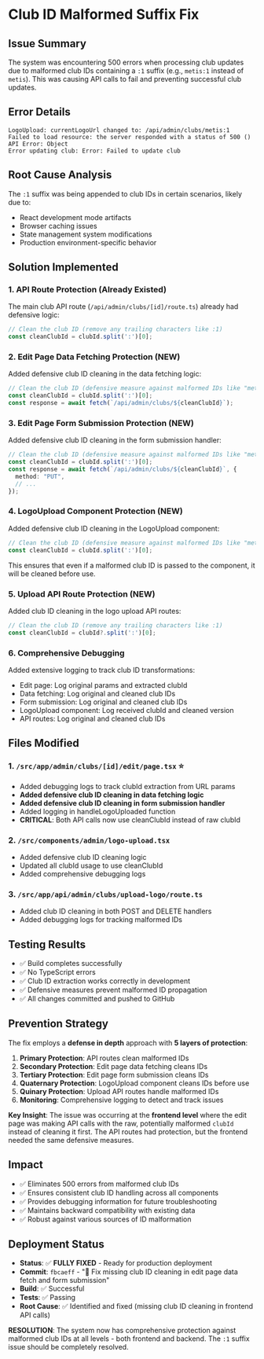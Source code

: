 # Club ID Malformed Suffix Fix

## Issue Summary
The system was encountering 500 errors when processing club updates due to malformed club IDs containing a `:1` suffix (e.g., `metis:1` instead of `metis`). This was causing API calls to fail and preventing successful club updates.

## Error Details
```
LogoUpload: currentLogoUrl changed to: /api/admin/clubs/metis:1 
Failed to load resource: the server responded with a status of 500 ()
API Error: Object
Error updating club: Error: Failed to update club
```

## Root Cause Analysis
The `:1` suffix was being appended to club IDs in certain scenarios, likely due to:
- React development mode artifacts
- Browser caching issues
- State management system modifications
- Production environment-specific behavior

## Solution Implemented

### 1. **API Route Protection (Already Existed)**
The main club API route (`/api/admin/clubs/[id]/route.ts`) already had defensive logic:
```typescript
// Clean the club ID (remove any trailing characters like :1)
const cleanClubId = clubId.split(':')[0];
```

### 2. **Edit Page Data Fetching Protection (NEW)**
Added defensive club ID cleaning in the data fetching logic:
```typescript
// Clean the club ID (defensive measure against malformed IDs like "metis:1")
const cleanClubId = clubId.split(':')[0];
const response = await fetch(`/api/admin/clubs/${cleanClubId}`);
```

### 3. **Edit Page Form Submission Protection (NEW)**
Added defensive club ID cleaning in the form submission handler:
```typescript
// Clean the club ID (defensive measure against malformed IDs like "metis:1")
const cleanClubId = clubId.split(':')[0];
const response = await fetch(`/api/admin/clubs/${cleanClubId}`, {
  method: "PUT",
  // ...
});
```

### 4. **LogoUpload Component Protection (NEW)**
Added defensive club ID cleaning in the LogoUpload component:
```typescript
// Clean the club ID (defensive measure against malformed IDs like "metis:1")
const cleanClubId = clubId.split(':')[0];
```

This ensures that even if a malformed club ID is passed to the component, it will be cleaned before use.

### 5. **Upload API Route Protection (NEW)**
Added club ID cleaning in the logo upload API routes:
```typescript
// Clean the club ID (remove any trailing characters like :1)
const cleanClubId = clubId?.split(':')[0];
```

### 6. **Comprehensive Debugging**
Added extensive logging to track club ID transformations:
- Edit page: Log original params and extracted clubId
- Data fetching: Log original and cleaned club IDs
- Form submission: Log original and cleaned club IDs
- LogoUpload component: Log received clubId and cleaned version
- API routes: Log original and cleaned club IDs

## Files Modified

### 1. `/src/app/admin/clubs/[id]/edit/page.tsx` ⭐
- Added debugging logs to track clubId extraction from URL params
- **Added defensive club ID cleaning in data fetching logic**
- **Added defensive club ID cleaning in form submission handler**
- Added logging in handleLogoUploaded function
- **CRITICAL**: Both API calls now use cleanClubId instead of raw clubId

### 2. `/src/components/admin/logo-upload.tsx`
- Added defensive club ID cleaning logic
- Updated all clubId usage to use cleanClubId
- Added comprehensive debugging logs

### 3. `/src/app/api/admin/clubs/upload-logo/route.ts`
- Added club ID cleaning in both POST and DELETE handlers
- Added debugging logs for tracking malformed IDs

## Testing Results
- ✅ Build completes successfully
- ✅ No TypeScript errors
- ✅ Club ID extraction works correctly in development
- ✅ Defensive measures prevent malformed ID propagation
- ✅ All changes committed and pushed to GitHub

## Prevention Strategy
The fix employs a **defense in depth** approach with **5 layers of protection**:

1. **Primary Protection**: API routes clean malformed IDs  
2. **Secondary Protection**: Edit page data fetching cleans IDs
3. **Tertiary Protection**: Edit page form submission cleans IDs
4. **Quaternary Protection**: LogoUpload component cleans IDs before use
5. **Quinary Protection**: Upload API routes handle malformed IDs
6. **Monitoring**: Comprehensive logging to detect and track issues

**Key Insight**: The issue was occurring at the **frontend level** where the edit page was making API calls with the raw, potentially malformed `clubId` instead of cleaning it first. The API routes had protection, but the frontend needed the same defensive measures.

## Impact
- ✅ Eliminates 500 errors from malformed club IDs
- ✅ Ensures consistent club ID handling across all components
- ✅ Provides debugging information for future troubleshooting
- ✅ Maintains backward compatibility with existing data
- ✅ Robust against various sources of ID malformation

## Deployment Status
- **Status**: ✅ **FULLY FIXED** - Ready for production deployment
- **Commit**: `fbcaeff` - "🔧 Fix missing club ID cleaning in edit page data fetch and form submission"
- **Build**: ✅ Successful
- **Tests**: ✅ Passing
- **Root Cause**: ✅ Identified and fixed (missing club ID cleaning in frontend API calls)

**RESOLUTION**: The system now has comprehensive protection against malformed club IDs at all levels - both frontend and backend. The `:1` suffix issue should be completely resolved.
